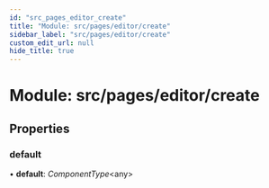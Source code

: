 ```yaml
---
id: "src_pages_editor_create"
title: "Module: src/pages/editor/create"
sidebar_label: "src/pages/editor/create"
custom_edit_url: null
hide_title: true
---
```


# Module: src/pages/editor/create

## Properties

### default

• **default**: *ComponentType*<any\>
